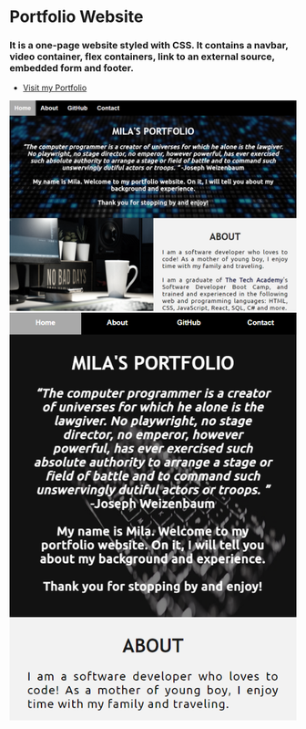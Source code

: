 # Portfolio Website

### It is a one-page website styled with CSS. It contains a navbar, video container, flex containers, link to an external source, embedded form and footer.

* [Visit my Portfolio](https://lyudmilanevedomskaya.github.io/ "Mila's Portfolio")

![Full screen view](https://github.com/LyudmilaNevedomskaya/LyudmilaNevedomskaya.github.io/blob/main/data/Screenshot.png "Full Screen View")
![Mobile View](https://github.com/LyudmilaNevedomskaya/LyudmilaNevedomskaya.github.io/blob/main/data/Screenshot1.png "Mobile View")